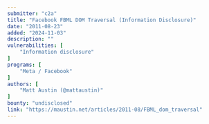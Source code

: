 ```yaml
---
submitter: "c2a"
title: "Facebook FBML DOM Traversal (Information Disclosure)"
date: "2011-08-23"
added: "2024-11-03"
description: ""
vulnerabilities: [
    "Information disclosure"
]
programs: [
    "Meta / Facebook"
]
authors: [
    "Matt Austin (@mattaustin)"
]
bounty: "undisclosed"
link: "https://maustin.net/articles/2011-08/FBML_dom_traversal"
---
```




